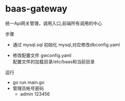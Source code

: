 # baas-gateway
统一Api网关管理，调用入口,前端所有调用的中心  

步骤
* 通过 mysql.sql 初始化 mysql,对应修改dbconfig.yaml
                             
* 修改配置文件 gwconfig.yaml  
  配置文件的加载目录/etc/baas和当前目录  
  
运行
* go run main.go
* 管理员帐号密码 
  * admin 123456